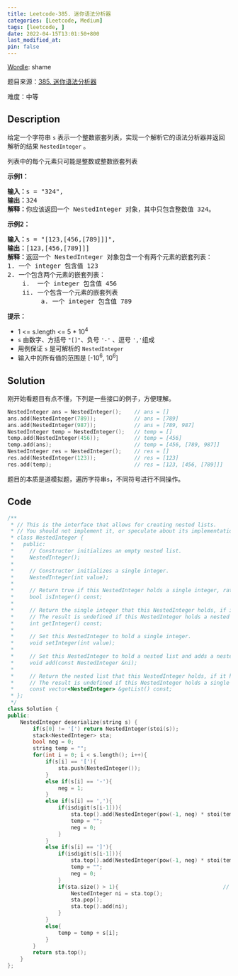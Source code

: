 ```yaml
---
title: Leetcode-385. 迷你语法分析器
categories: [Leetcode, Medium]
tags: [leetcode, ]
date: 2022-04-15T13:01:50+800
last_modified_at: 
pin: false
---
```


[Wordle](https://www.nytimes.com/games/wordle/index.html): shame

题目来源：[385. 迷你语法分析器](https://leetcode-cn.com/problems/mini-parser/)

难度：中等

## Description

给定一个字符串 `s` 表示一个整数嵌套列表，实现一个解析它的语法分析器并返回解析的结果 `NestedInteger` 。

列表中的每个元素只可能是整数或整数嵌套列表


**示例1：**

<pre>
<strong>输入：</strong>s = "324",
<strong>输出：</strong>324
<strong>解释：</strong>你应该返回一个 NestedInteger 对象，其中只包含整数值 324。
</pre>

**示例2：**

<pre>
<strong>输入：</strong>s = "[123,[456,[789]]]",
<strong>输出：</strong>[123,[456,[789]]]
<strong>解释：</strong>返回一个 NestedInteger 对象包含一个有两个元素的嵌套列表：
1. 一个 integer 包含值 123
2. 一个包含两个元素的嵌套列表：
    i.  一个 integer 包含值 456
    ii. 一个包含一个元素的嵌套列表
         a. 一个 integer 包含值 789
</pre>

**提示：**

- 1 <= s.length <= 5 * 10<sup>4</sup>
- `s` 由数字、方括号 `"[]"`、负号 `'-'` 、逗号 `','`组成
- 用例保证 `s` 是可解析的 `NestedInteger`
- 输入中的所有值的范围是 [-10<sup>6</sup>, 10<sup>6</sup>]


## Solution

刚开始看题目有点不懂，下列是一些接口的例子，方便理解。
```c++
NestedInteger ans = NestedInteger();    // ans = []
ans.add(NestedInteger(789));            // ans = [789]
ans.add(NestedInteger(987));            // ans = [789, 987]
NestedInteger temp = NestedInteger();   // temp = []
temp.add(NestedInteger(456));           // temp = [456]
temp.add(ans);                          // temp = [456, [789, 987]]
NestedInteger res = NestedInteger();    // res = []
res.add(NestedInteger(123));            // res = [123]
res.add(temp);                          // res = [123, [456, [789]]]
```

题目的本质是道模拟题，遍历字符串`s`，不同符号进行不同操作。

## Code
```c++
/**
 * // This is the interface that allows for creating nested lists.
 * // You should not implement it, or speculate about its implementation
 * class NestedInteger {
 *   public:
 *     // Constructor initializes an empty nested list.
 *     NestedInteger();
 *
 *     // Constructor initializes a single integer.
 *     NestedInteger(int value);
 *
 *     // Return true if this NestedInteger holds a single integer, rather than a nested list.
 *     bool isInteger() const;
 *
 *     // Return the single integer that this NestedInteger holds, if it holds a single integer
 *     // The result is undefined if this NestedInteger holds a nested list
 *     int getInteger() const;
 *
 *     // Set this NestedInteger to hold a single integer.
 *     void setInteger(int value);
 *
 *     // Set this NestedInteger to hold a nested list and adds a nested integer to it.
 *     void add(const NestedInteger &ni);
 *
 *     // Return the nested list that this NestedInteger holds, if it holds a nested list
 *     // The result is undefined if this NestedInteger holds a single integer
 *     const vector<NestedInteger> &getList() const;
 * };
 */
class Solution {
public:
    NestedInteger deserialize(string s) {
        if(s[0] != '[') return NestedInteger(stoi(s));
        stack<NestedInteger> sta;
        bool neg = 0;
        string temp = "";
        for(int i = 0; i < s.length(); i++){
            if(s[i] == '['){
                sta.push(NestedInteger());
            }
            else if(s[i] == '-'){
                neg = 1;
            }
            else if(s[i] == ','){
                if(isdigit(s[i-1])){                                            //需要对前一位字符进行判断，如果是字符则add，如果不是则不操作。
                    sta.top().add(NestedInteger(pow(-1, neg) * stoi(temp)));
                    temp = "";
                    neg = 0;
                }
            }
            else if(s[i] == ']'){
                if(isdigit(s[i-1])){
                    sta.top().add(NestedInteger(pow(-1, neg) * stoi(temp)));
                    temp = "";
                    neg = 0;
                }
                if(sta.size() > 1){                                 // 栈里至少要有一个元素
                    NestedInteger ni = sta.top();
                    sta.pop();
                    sta.top().add(ni);
                }
            }
            else{
                temp = temp + s[i];
            }
        }
        return sta.top();
    }
};
```
